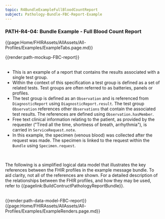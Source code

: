 ```yaml
---
topic: R4BundleExampleFullBloodCountReport
subject: Pathology-Bundle-FBC-Report-Example
---
```

### PATH-R4-04: Bundle Example - Full Blood Count Report

{{page:Home/FHIRAssets/AllAssets/All-Profiles/Examples/ExampleTabs.page.md}}
    
<div id="Example" role="tabpanel" class="tabcontent"  style="display:block"> 
    {{render:path-mockup-FBC-report}}
</div>
<div id="Notes" role="tabpanel" class="tabcontent">
    <br>
	<ul>
        <li>This is an example of a report that contains the results associated with a single test group.</li>
        <li>Within the context of this specification a test group is defined as a set of related tests. Test groups are often referred to as batteries, panels or profiles.</li>
        <li>The test group is defined as an <code>Observation</code> and is referenced from <code>DiagnosticReport</code> using <code>DiagnosticReport.result</code>. The test group <code>Observation</code> references other <code>Observations</code> that contain the associated test results. The references are defined using <code>Observation.hasMember</code>.</li>
	    <li>Free text clinical information relating to the patient, as provided by the requester ("Tired all the time, shortness of breath, arrhythmia"), is carried in <code>ServiceRequest.note</code>.</li>
        <li>In this example, the specimen (venous blood) was collected after the request was made. The specimen is linked to the request within the <code>Bundle</code> using <code>Specimen.request</code>.</li>
    </ul>
</div>
<div id="DataModel" role="tabpanel" class="tabcontent">
    <br>
    <p>The following is a simplified logical data model that illustrates the key references between the FHIR profiles in the example message bundle. To aid clarity, not all of the references are shown. For a detailed description of the relationships between the FHIR profiles, and how they may be used, refer to {{pagelink:BuildContructPathologyReportBundle}}.</p>
    <br>
    {{render:path-data-model-FBC-report}}
</div>
{{page:Home/FHIRAssets/AllAssets/All-Profiles/Examples/ExampleRenders.page.md}}